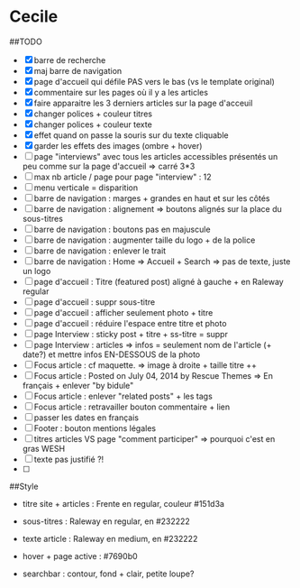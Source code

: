 # Cecile

##TODO
- [X] barre de recherche
- [X] maj barre de navigation
- [X] page d'accueil qui défile PAS vers le bas (vs le template original)
- [X] commentaire sur les pages où il y a les articles
- [X] faire apparaitre les 3 derniers articles sur la page d'acceuil
- [X] changer polices + couleur titres 
- [X] changer polices + couleur texte
- [X] effet quand on passe la souris sur du texte cliquable
- [X] garder les effets des images (ombre + hover)
- [ ] page "interviews" avec tous les articles accessibles présentés un peu comme sur la page d'accueil => carré 3*3
- [ ] max nb article / page pour page "interview" : 12
- [ ] menu verticale = disparition
- [ ] barre de navigation : marges + grandes en haut et sur les côtés
- [ ] barre de navigation : alignement => boutons alignés sur la place du sous-titres
- [ ] barre de navigation : boutons pas en majuscule
- [ ] barre de navigation : augmenter taille du logo + de la police
- [ ] barre de navigation : enlever le trait
- [ ] barre de navigation : Home => Accueil + Search => pas de texte, juste un logo
- [ ] page d'accueil : Titre (featured post) aligné à gauche + en Raleway regular
- [ ] page d'accueil : suppr sous-titre
- [ ] page d'accueil : afficher seulement photo + titre 
- [ ] page d'accueil : réduire l'espace entre titre et photo
- [ ] page Interview : sticky post + titre + ss-titre = suppr
- [ ] page Interview : articles => infos = seulement nom de l'article (+ date?) et mettre infos EN-DESSOUS de la photo
- [ ] Focus article : cf maquette. => image à droite + taille titre ++
- [ ] Focus article : Posted on July 04, 2014 by Rescue Themes => En français + enlever "by bidule"
- [ ] Focus article : enlever "related posts" + les tags
- [ ] Focus article : retravailler bouton commentaire + lien
- [ ] passer les dates en français
- [ ] Footer : bouton mentions légales
- [ ] titres articles VS page "comment participer" => pourquoi c'est en gras WESH
- [ ] texte pas justifié ?!
- [ ] 



##Style
- titre site + articles : Frente en regular, couleur #151d3a
- sous-titres : Raleway en regular, en #232222
- texte article : Raleway en medium, en #232222
- hover + page active : #7690b0

- searchbar : contour, fond + clair, petite loupe? 
